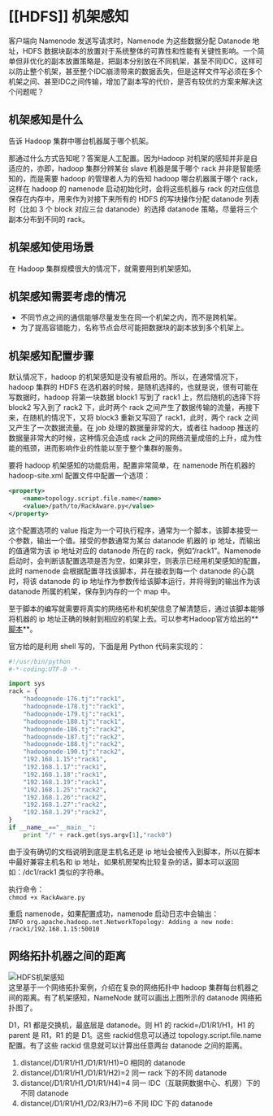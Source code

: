 # [[HDFS]] 机架感知
客户端向 Namenode 发送写请求时，Namenode 为这些数据分配 Datanode 地址，HDFS 数据块副本的放置对于系统整体的可靠性和性能有关键性影响。一个简单但非优化的副本放置策略是，把副本分别放在不同机架，甚至不同IDC，这样可以防止整个机架，甚至整个IDC崩溃带来的数据丢失，但是这样文件写必须在多个机架之间、甚至IDC之间传输，增加了副本写的代价，是否有较优的方案来解决这个问题呢？

## 机架感知是什么

告诉 Hadoop 集群中哪台机器属于哪个机架。

那通过什么方式告知呢？答案是人工配置。因为Hadoop 对机架的感知并非是自适应的，亦即，hadoop 集群分辨某台 slave 机器是属于哪个 rack 并非是智能感知的，而是需要 hadoop 的管理者人为的告知 hadoop 哪台机器属于哪个 rack，这样在 hadoop 的 namenode 启动初始化时，会将这些机器与 rack 的对应信息保存在内存中，用来作为对接下来所有的 HDFS 的写块操作分配 datanode 列表时（比如 3 个 block 对应三台 datanode）的选择 datanode 策略，尽量将三个副本分布到不同的 rack。

## 机架感知使用场景

在 Hadoop 集群规模很大的情况下，就需要用到机架感知。

## 机架感知需要考虑的情况

-   不同节点之间的通信能够尽量发生在同一个机架之内，而不是跨机架。
-   为了提高容错能力，名称节点会尽可能把数据块的副本放到多个机架上。

## 机架感知配置步骤

默认情况下，hadoop 的机架感知是没有被启用的。所以，在通常情况下，hadoop 集群的 HDFS 在选机器的时候，是随机选择的，也就是说，很有可能在写数据时，hadoop 将第一块数据 block1 写到了 rack1 上，然后随机的选择下将 block2 写入到了 rack2 下，此时两个 rack 之间产生了数据传输的流量，再接下来，在随机的情况下，又将 block3 重新又写回了 rack1，此时，两个 rack 之间又产生了一次数据流量。在 job 处理的数据量非常的大，或者往 hadoop 推送的数据量非常大的时候，这种情况会造成 rack 之间的网络流量成倍的上升，成为性能的瓶颈，进而影响作业的性能以至于整个集群的服务。

要将 hadoop 机架感知的功能启用，配置非常简单，在 namenode 所在机器的 hadoop-site.xml 配置文件中配置一个选项：

```xml
<property>
	<name>topology.script.file.name</name>
	<value>/path/to/RackAware.py</value>
</property>
```



这个配置选项的 value 指定为一个可执行程序，通常为一个脚本，该脚本接受一个参数，输出一个值。接受的参数通常为某台 datanode 机器的 ip 地址，而输出的值通常为该 ip 地址对应的 datanode 所在的 rack，例如”/rack1”。Namenode 启动时，会判断该配置选项是否为空，如果非空，则表示已经用机架感知的配置，此时 namenode 会根据配置寻找该脚本，并在接收到每一个 datanode 的心跳时，将该 datanode 的 ip 地址作为参数传给该脚本运行，并将得到的输出作为该 datanode 所属的机架，保存到内存的一个 map 中。

至于脚本的编写就需要将真实的网络拓朴和机架信息了解清楚后，通过该脚本能够将机器的 ip 地址正确的映射到相应的机架上去。可以参考Hadoop官方给出的**[脚本](http://wiki.apache.org/hadoop/topology_rack_awareness_scripts "脚本")**。

官方给的是利用 shell 写的，下面是用 Python 代码来实现的：


```python
#!/usr/bin/python
#-*-coding:UTF-8 -*-

import sys
rack = {
    "hadoopnode-176.tj":"rack1",
    "hadoopnode-178.tj":"rack1",
    "hadoopnode-179.tj":"rack1",
    "hadoopnode-180.tj":"rack1",
    "hadoopnode-186.tj":"rack2",
    "hadoopnode-187.tj":"rack2",
    "hadoopnode-188.tj":"rack2",
    "hadoopnode-190.tj":"rack2",
    "192.168.1.15":"rack1",
    "192.168.1.17":"rack1",
    "192.168.1.18":"rack1",
    "192.168.1.19":"rack1",
    "192.168.1.25":"rack2",
    "192.168.1.26":"rack2",
    "192.168.1.27":"rack2",
    "192.168.1.29":"rack2",
}
if __name__=="__main__":
    print "/" + rack.get(sys.argv[1],"rack0")
```


由于没有确切的文档说明到底是主机名还是 ip 地址会被传入到脚本，所以在脚本中最好兼容主机名和 ip 地址，如果机房架构比较复杂的话，脚本可以返回如：/dc1/rack1 类似的字符串。

执行命令：  
`chmod +x RackAware.py`

重启 namenode，如果配置成功，namenode 启动日志中会输出：  
`INFO org.apache.hadoop.net.NetworkTopology: Adding a new node: /rack1/192.168.1.15:50010`

## 网络拓扑机器之间的距离

![HDFS机架感知](https://www.hadoopdoc.com/media/editor/file_1570183361000_20191004180242755687.png "HDFS机架感知")  
这里基于一个网络拓扑案例，介绍在复杂的网络拓扑中 hadoop 集群每台机器之间的距离。有了机架感知，NameNode 就可以画出上图所示的 datanode 网络拓扑图了。

D1，R1 都是交换机，最底层是 datanode。则 H1 的 rackid=/D1/R1/H1，H1 的 parent 是 R1，R1 的是 D1。这些 rackid信息可以通过 topology.script.file.name 配置。有了这些 rackid 信息就可以计算出任意两台 datanode 之间的距离。

1. distance(/D1/R1/H1,/D1/R1/H1)=0 相同的 datanode
2. distance(/D1/R1/H1,/D1/R1/H2)=2 同一 rack 下的不同 datanode
3. distance(/D1/R1/H1,/D1/R1/H4)=4 同一 IDC（互联网数据中心、机房）下的不同 datanode
4. distance(/D1/R1/H1,/D2/R3/H7)=6 不同 IDC 下的 datanode